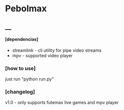 # Pebolmax

## __

#### [dependencias]
- streamlink - cli utility for pipe video streams
- mpv - supported video player 

### [how to use]
just run "python run.py"

### [changelog]
v1.0 - only supports futemax live games and mpv player
